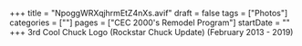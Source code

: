 +++
title = "NpoggWRXqjhrmEtZ4nXs.avif"
draft = false
tags = ["Photos"]
categories = [""]
pages = ["CEC 2000's Remodel Program"]
startDate = ""
+++
3rd Cool Chuck Logo (Rockstar Chuck Update) (February 2013 - 2019)
